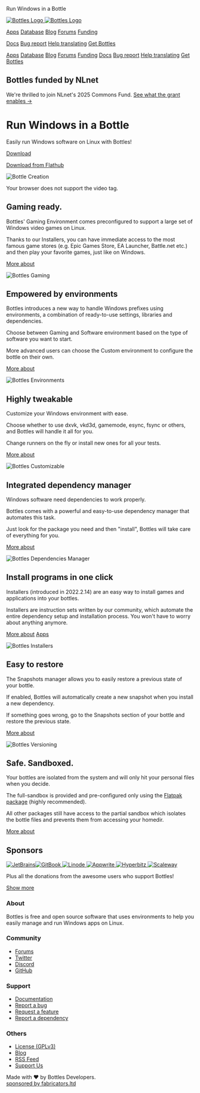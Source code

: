 Run Windows in a Bottle

 [![Bottles Logo](/assets/logo.svg) ![Bottles Logo](/assets/logo-dark.svg)](/)

[Apps](/appstore) [Database](/database) [Blog](/blog) [Forums](https://github.com/orgs/bottlesdevs/discussions) [Funding](/funding)

[Docs](https://docs.usebottles.com/) [Bug report](https://github.com/bottlesdevs/Bottles/issues?q=is%3Aissue+label%3ABug) [Help translating](https://hosted.weblate.org/engage/bottles/) [Get Bottles](/download)

[Apps](/appstore) [Database](/database) [Blog](/blog) [Forums](https://forum.usebottles.com/) [Funding](/funding) [Docs](https://docs.usebottles.com/) [Bug report](https://github.com/bottlesdevs/Bottles/issues?q=is%3Aissue+label%3ABug) [Help translating](https://hosted.weblate.org/engage/bottles/) [Get Bottles](/download)

## Bottles funded by NLnet

We're thrilled to join NLnet's 2025 Commons Fund. [See what the grant enables →](/posts/2025-08-04-nlnet-commons-fund/)

# Run Windows in a Bottle

Easily run Windows software on Linux with Bottles!

[Download](/download)

[Download from Flathub](https://flathub.org/apps/details/com.usebottles.bottles)

  ![Bottle Creation](/assets/hero/bottle-creation.png)

 Your browser does not support the video tag.

## Gaming ready.

Bottles' Gaming Environment comes preconfigured to support a large set of Windows video games on Linux.

Thanks to our Installers, you can have immediate access to the most famous game stores (e.g. Epic Games Store, EA Launcher, Battle.net etc.) and then play your favorite games, just like on Windows.

[More about](/gaming)

  ![Bottles Gaming](/assets/hero/bottles-gaming.png)

## Empowered by environments

Bottles introduces a new way to handle Windows prefixes using environments, a combination of ready-to-use settings, libraries and dependencies.

Choose between Gaming and Software environment based on the type of software you want to start.

More advanced users can choose the Custom environment to configure the bottle on their own.

[More about](https://docs.usebottles.com/getting-started/environments)

  ![Bottles Environments](/assets/hero/bottles-environments.png)

## Highly tweakable

Customize your Windows environment with ease.

Choose whether to use dxvk, vkd3d, gamemode, esync, fsync or others, and Bottles will handle it all for you.

Change runners on the fly or install new ones for all your tests.

[More about](https://docs.usebottles.com/bottles/preferences)

  ![Bottles Customizable](/assets/hero/bottles-customizable.png)

## Integrated dependency manager

Windows software need dependencies to work properly.

Bottles comes with a powerful and easy-to-use dependency manager that automates this task.

Just look for the package you need and then "install", Bottles will take care of everything for you.

[More about](https://docs.usebottles.com/bottles/dependencies)

  ![Bottles Dependencies Manager](/assets/hero/bottles-dependencies-manager.png)

## Install programs in one click

Installers (introduced in 2022.2.14) are an easy way to install games and applications into your bottles.

Installers are instruction sets written by our community, which automate the entire dependency setup and installation process. You won't have to worry about anything anymore.

[More about](https://docs.usebottles.com/bottles/installers) [Apps](/appstore)

  ![Bottles Installers](/assets/hero/bottles-installers.png)

## Easy to restore

The Snapshots manager allows you to easily restore a previous state of your bottle.

If enabled, Bottles will automatically create a new snapshot when you install a new dependency.

If something goes wrong, go to the Snapshots section of your bottle and restore the previous state.

[More about](https://docs.usebottles.com/bottles/versioning)

  ![Bottles Versioning](/assets/hero/bottles-versioning.png)

## Safe. Sandboxed.

Your bottles are isolated from the system and will only hit your personal files when you decide.

The full-sandbox is provided and pre-configured only using the [Flatpak package](https://flathub.org/apps/details/com.usebottles.bottles) (highly recommended).

All other packages still have access to the partial sandbox which isolates the bottle files and prevents them from accessing your homedir.

[More about](#)

## Sponsors

 [![JetBrains](/assets/sponsors/jetbrains.png)](https://www.jetbrains.com/?from=bottles)[![GitBook](/assets/sponsors/gitbook.png) ](https://www.gitbook.com/?ref=bottles)[![Linode](/assets/sponsors/linode-brand.png) ](https://www.linode.com/?from=bottles)[![Appwrite](/assets/sponsors/built-with-appwrite.svg) ](https://appwrite.io?from=bottles)[![Hyperbitz](/assets/sponsors/HyperBit_Dark_Logo.png) ](https://hyperbit.it/)[![Scaleway](/assets/sponsors/Scaleway_FOSS.png)](https://www.scaleway.com/en/)

Plus all the donations from the awesome users who support Bottles!

[Show more](/funding)

### About

Bottles is free and open source software that uses environments to help you easily manage and run Windows apps on Linux.

### Community

*   [Forums](https://github.com/orgs/bottlesdevs/discussions)
*   [Twitter](https://twitter.com/usebottles)
*   [Discord](https://discord.gg/wF4JAdYrTR)
*   [GitHub](https://github.com/bottlesdevs)

### Support

*   [Documentation](https://docs.usebottles.com/)
*   [Report a bug](https://github.com/bottlesdevs/Bottles/issues?q=is%3Aissue+label%3ABug)
*   [Request a feature](https://github.com/bottlesdevs/Bottles/issues?q=is%3Aissue+label%3A%22Feature+request%22)
*   [Report a dependency](https://github.com/bottlesdevs/dependencies/issues)

### Others

*   [License (GPLv3)](https://github.com/bottlesdevs/Bottles/blob/main/LICENSE)
*   [Blog](/blog)
*   [RSS Feed](/rss.xml)
*   [Support Us](/funding)

Made with ❤️ by Bottles Developers.  
[sponsored by fabricators.ltd](https://fabricators.ltd)